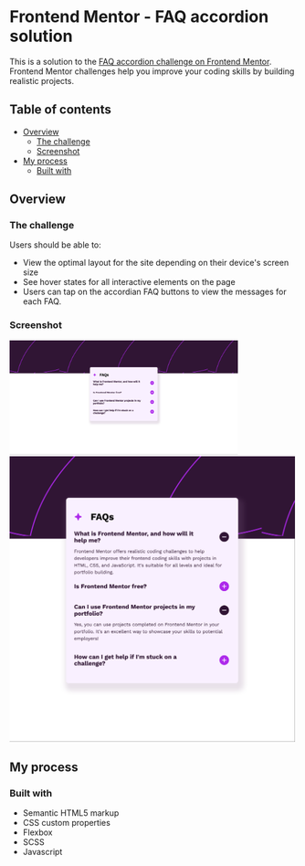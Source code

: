 # Frontend Mentor - FAQ accordion solution

This is a solution to the [FAQ accordion challenge on Frontend Mentor](https://www.frontendmentor.io/challenges/faq-accordion-wyfFdeBwBz). Frontend Mentor challenges help you improve your coding skills by building realistic projects. 

## Table of contents

- [Overview](#overview)
  - [The challenge](#the-challenge)
  - [Screenshot](#screenshot)
- [My process](#my-process)
  - [Built with](#built-with)

## Overview

### The challenge

Users should be able to:

- View the optimal layout for the site depending on their device's screen size
- See hover states for all interactive elements on the page
- Users can tap on the accordian FAQ buttons to view the messages for each FAQ. 

### Screenshot

<img src="./image.png" alt="desktop view" width="400" height="200" />
<img src="./image-1.png" alt="mobile view" width="500" height="500" />

## My process

### Built with

- Semantic HTML5 markup
- CSS custom properties
- Flexbox
- SCSS
- Javascript
 
